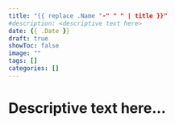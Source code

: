 ```yaml
---
title: "{{ replace .Name "-" " " | title }}"
#description: <descriptive text here>
date: {{ .Date }}
draft: true
showToc: false
image: ""
tags: []
categories: []
---
```


# Descriptive text here...
<!--more-->